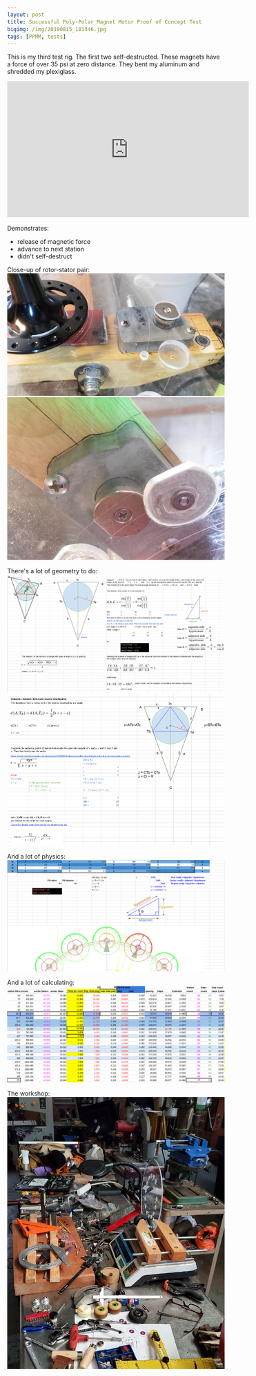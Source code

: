 ```yaml
---
layout: post
title: Successful Poly-Polar Magnet Motor Proof of Concept Test
bigimg: /img/20190815_181346.jpg
tags: [PPMM, tests]
---
```


This is my third test rig. The first two self-destructed. These magnets have a force of over 35 psi at zero distance. They bent my aluminum and shredded my plexiglass.
<iframe width="560" height="315" src="https://www.youtube.com/embed/zg_jSTjzq7M" frameborder="0" allow="accelerometer; autoplay; encrypted-media; gyroscope; picture-in-picture" allowfullscreen></iframe>

Demonstrates: 

- release of magnetic force
- advance to next station
- didn't self-destruct

Close-up of rotor-stator pair:
![](/img/20190827_180051.jpg)
![](/img/20190829_162639.jpg)


There's a lot of geometry to do:
![](/img/PPMM_incircles1.png)
![](/img/PPMM_incircles2.png)


And a lot of physics:
![](/img/PPMM_phase.png)


And a lot of calculating:
![](/img/PPMM_diameters.png)


The workshop:
![](/img/IMG_20190815_183704_939.jpg)
